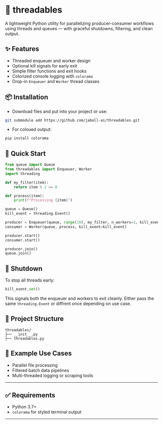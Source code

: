 # 🧵 threadables

A lightweight Python utility for parallelizing producer-consumer workflows using threads and queues — with graceful shutdowns, filtering, and clean output.

## ✨ Features

- Threaded enqueuer and worker design
- Optional kill signals for early exit
- Simple filter functions and exit hooks
- Colorized console logging with `colorama`
- Drop-in `Enqueuer` and `Worker` thread classes

## 📦 Installation

- Download files and put into your project or use:

```bash
git submodule add https://github.com/jaboll-ai/threadables.git
```
- For coloued output:
```bash
pip install colorama
```
## 🚀 Quick Start

```python
from queue import Queue
from threadables import Enqueuer, Worker
import threading

def my_filter(item):
    return item % 2 == 0

def process(item):
    print(f"Processing {item}")

queue = Queue()
kill_event = threading.Event()

producer = Enqueuer(queue, range(10), my_filter, n_workers=1, kill_event=kill_event)
consumer = Worker(queue, process, kill_event=kill_event)

producer.start()
consumer.start()

producer.join()
queue.join()
```

## 🛑 Shutdown

To stop all threads early:

```python
kill_event.set()
```

This signals both the enqueuer and workers to exit cleanly. Either pass the same `threading.Event` or diffrent once depending on use case.

## 📁 Project Structure

```
threadables/
├── __init__.py
├── threadables.py
```

## 🧪 Example Use Cases

- Parallel file processing
- Filtered batch data pipelines
- Multi-threaded logging or scraping tools

---

## ✅ Requirements

- Python 3.7+
- `colorama` for styled terminal output

---
